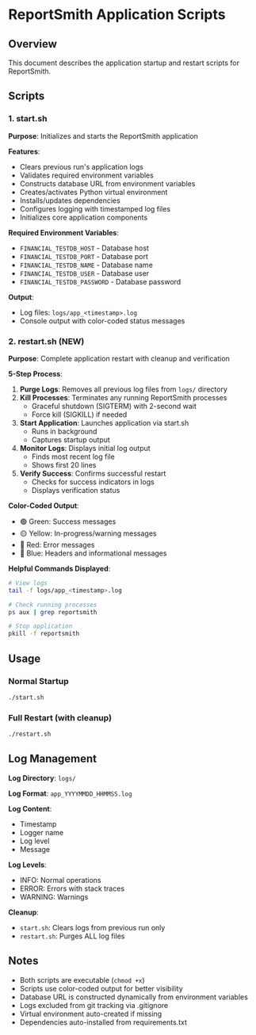 # ReportSmith Application Scripts

## Overview
This document describes the application startup and restart scripts for ReportSmith.

## Scripts

### 1. start.sh
**Purpose**: Initializes and starts the ReportSmith application

**Features**:
- Clears previous run's application logs
- Validates required environment variables
- Constructs database URL from environment variables
- Creates/activates Python virtual environment
- Installs/updates dependencies
- Configures logging with timestamped log files
- Initializes core application components

**Required Environment Variables**:
- `FINANCIAL_TESTDB_HOST` - Database host
- `FINANCIAL_TESTDB_PORT` - Database port  
- `FINANCIAL_TESTDB_NAME` - Database name
- `FINANCIAL_TESTDB_USER` - Database user
- `FINANCIAL_TESTDB_PASSWORD` - Database password

**Output**:
- Log files: `logs/app_<timestamp>.log`
- Console output with color-coded status messages

### 2. restart.sh (NEW)
**Purpose**: Complete application restart with cleanup and verification

**5-Step Process**:

1. **Purge Logs**: Removes all previous log files from `logs/` directory
2. **Kill Processes**: Terminates any running ReportSmith processes
   - Graceful shutdown (SIGTERM) with 2-second wait
   - Force kill (SIGKILL) if needed
3. **Start Application**: Launches application via start.sh
   - Runs in background
   - Captures startup output
4. **Monitor Logs**: Displays initial log output
   - Finds most recent log file
   - Shows first 20 lines
5. **Verify Success**: Confirms successful restart
   - Checks for success indicators in logs
   - Displays verification status

**Color-Coded Output**:
- 🟢 Green: Success messages
- 🟡 Yellow: In-progress/warning messages  
- 🔴 Red: Error messages
- 🔵 Blue: Headers and informational messages

**Helpful Commands Displayed**:
```bash
# View logs
tail -f logs/app_<timestamp>.log

# Check running processes
ps aux | grep reportsmith

# Stop application
pkill -f reportsmith
```

## Usage

### Normal Startup
```bash
./start.sh
```

### Full Restart (with cleanup)
```bash
./restart.sh
```

## Log Management

**Log Directory**: `logs/`

**Log Format**: `app_YYYYMMDD_HHMMSS.log`

**Log Content**:
- Timestamp
- Logger name
- Log level
- Message

**Log Levels**:
- INFO: Normal operations
- ERROR: Errors with stack traces
- WARNING: Warnings

**Cleanup**:
- `start.sh`: Clears logs from previous run only
- `restart.sh`: Purges ALL log files

## Notes

- Both scripts are executable (`chmod +x`)
- Scripts use color-coded output for better visibility
- Database URL is constructed dynamically from environment variables
- Logs excluded from git tracking via .gitignore
- Virtual environment auto-created if missing
- Dependencies auto-installed from requirements.txt
